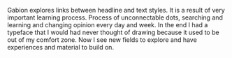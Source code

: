 Gabion explores links between headline and text styles. It is a result of very important learning process. Process of unconnectable dots, searching and learning and changing opinion every day and week. In the end I had a typeface that I would had never thought of drawing because it used to be out of my comfort zone. Now I see new fields to explore and have experiences and material to build on.
